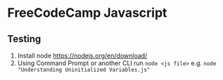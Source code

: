 # FreeCodeCamp Javascript

## Testing
1. Install node https://nodejs.org/en/download/
1. Using Command Prompt or another CLI run `node <js file>` e.g. `node "Understanding Uninitialized Variables.js"`
